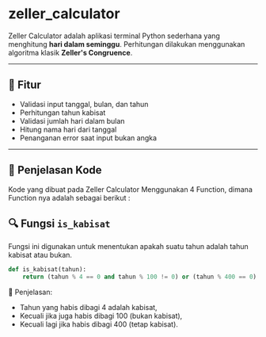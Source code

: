 # zeller_calculator
Zeller Calculator adalah aplikasi terminal Python sederhana yang menghitung **hari dalam seminggu**. Perhitungan dilakukan menggunakan algoritma klasik **Zeller's Congruence**.

---

## 🔧 Fitur

- Validasi input tanggal, bulan, dan tahun
- Perhitungan tahun kabisat
- Validasi jumlah hari dalam bulan
- Hitung nama hari dari tanggal
- Penanganan error saat input bukan angka

---

## 📜 Penjelasan Kode
Kode yang dibuat pada Zeller Calculator Menggunakan 4 Function, dimana Function nya adalah sebagai berikut : 

## 🔍 Fungsi `is_kabisat`

Fungsi ini digunakan untuk menentukan apakah suatu tahun adalah tahun kabisat atau bukan.

```python
def is_kabisat(tahun):
    return (tahun % 4 == 0 and tahun % 100 != 0) or (tahun % 400 == 0)
```
📖 Penjelasan:
- Tahun yang habis dibagi 4 adalah kabisat,
- Kecuali jika juga habis dibagi 100 (bukan kabisat),
- Kecuali lagi jika habis dibagi 400 (tetap kabisat).






